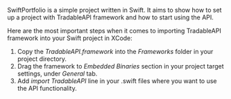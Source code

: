 SwiftPortfolio is a simple project written in Swift. It aims to show how to set up a project with TradableAPI framework and how to start using the API.

Here are the most important steps when it comes to importing TradableAPI framework into your Swift project in XCode:

1. Copy the <i>TradableAPI.framework</i> into the <i>Frameworks</i> folder in your project directory.
2. Drag the framework to <i>Embedded Binaries</i> section in your project target settings, under <i>General</i> tab.
3. Add <i>import TradableAPI</i> line in your .swift files where you want to use the API functionality.